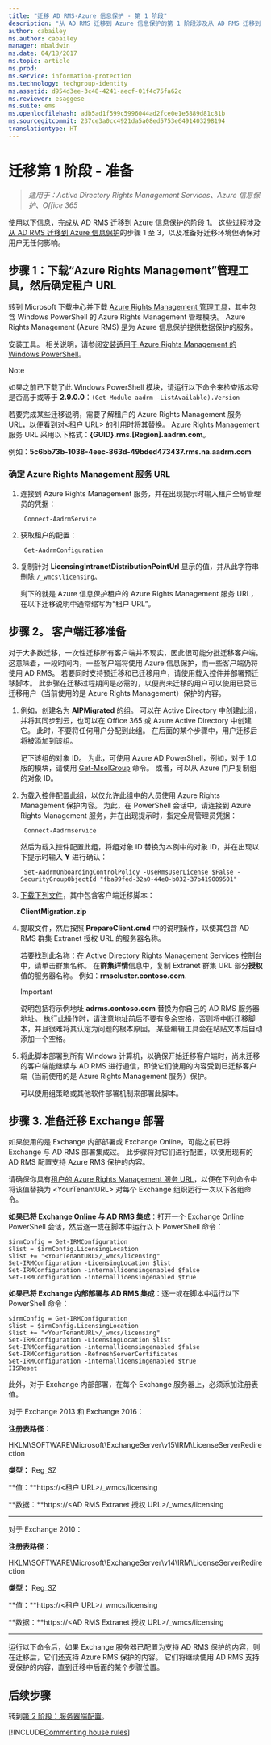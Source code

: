 ```yaml
---
title: "迁移 AD RMS-Azure 信息保护 - 第 1 阶段"
description: "从 AD RMS 迁移到 Azure 信息保护的第 1 阶段涉及从 AD RMS 迁移到 Azure 信息保护中的步骤 1 至 3。"
author: cabailey
ms.author: cabailey
manager: mbaldwin
ms.date: 04/18/2017
ms.topic: article
ms.prod: 
ms.service: information-protection
ms.technology: techgroup-identity
ms.assetid: d954d3ee-3c48-4241-aecf-01f4c75fa62c
ms.reviewer: esaggese
ms.suite: ems
ms.openlocfilehash: adb5ad1f599c5996044ad2fce0e1e5889d81c81b
ms.sourcegitcommit: 237ce3a0cc4921da5a08ed5753e6491403298194
translationtype: HT
---
```

# <a name="migration-phase-1---preparation"></a>迁移第 1 阶段 - 准备

>*适用于：Active Directory Rights Management Services、Azure 信息保护、Office 365*

使用以下信息，完成从 AD RMS 迁移到 Azure 信息保护的阶段 1。 这些过程涉及[从 AD RMS 迁移到 Azure 信息保护](migrate-from-ad-rms-to-azure-rms.md)的步骤 1 至 3，以及准备好迁移环境但确保对用户无任何影响。


## <a name="step-1-download-the-azure-rights-management-administration-tool-and-identify-your-tenant-url"></a>步骤 1：下载“Azure Rights Management”管理工具，然后确定租户 URL

转到 Microsoft 下载中心并下载 [Azure Rights Management 管理工具](https://go.microsoft.com/fwlink/?LinkId=257721)，其中包含 Windows PowerShell 的 Azure Rights Management 管理模块。 Azure Rights Management (Azure RMS) 是为 Azure 信息保护提供数据保护的服务。

安装工具。 相关说明，请参阅[安装适用于 Azure Rights Management 的 Windows PowerShell](../deploy-use/install-powershell.md)。

> [!NOTE]
> 如果之前已下载了此 Windows PowerShell 模块，请运行以下命令来检查版本号是否高于或等于 **2.9.0.0**：`(Get-Module aadrm -ListAvailable).Version`

若要完成某些迁移说明，需要了解租户的 Azure Rights Management 服务 URL，以便看到对\<租户 URL\> 的引用时将其替换。 Azure Rights Management 服务 URL 采用以下格式：**{GUID}.rms.[Region].aadrm.com**。

例如：**5c6bb73b-1038-4eec-863d-49bded473437.rms.na.aadrm.com**

### <a name="to-identify-your-azure-rights-management-service-url"></a>确定 Azure Rights Management 服务 URL

1. 连接到 Azure Rights Management 服务，并在出现提示时输入租户全局管理员的凭据：
    
        Connect-AadrmService
    
2. 获取租户的配置：
    
        Get-AadrmConfiguration
    
3. 复制针对 **LicensingIntranetDistributionPointUrl** 显示的值，并从此字符串删除 `/_wmcs\licensing`。 
    
    剩下的就是 Azure 信息保护租户的 Azure Rights Management 服务 URL，在以下迁移说明中通常缩写为“租户 URL”。

## <a name="step-2-prepare-for-client-migration"></a>步骤 2。 客户端迁移准备

对于大多数迁移，一次性迁移所有客户端并不现实，因此很可能分批迁移客户端。 这意味着，一段时间内，一些客户端将使用 Azure 信息保护，而一些客户端仍将使用 AD RMS。 若要同时支持预迁移和已迁移用户，请使用载入控件并部署预迁移脚本。 此步骤在迁移过程期间是必需的，以便尚未迁移的用户可以使用已受已迁移用户（当前使用的是 Azure Rights Management）保护的内容。

1. 例如，创建名为 **AIPMigrated** 的组。 可以在 Active Directory 中创建此组，并将其同步到云，也可以在 Office 365 或 Azure Active Directory 中创建它。 此时，不要将任何用户分配到此组。 在后面的某个步骤中，用户迁移后将被添加到该组。

    记下该组的对象 ID。 为此，可使用 Azure AD PowerShell，例如，对于 1.0 版的模块，请使用 [Get-MsolGroup](/powershell/msonline/v1/Get-MsolGroup) 命令。 或者，可以从 Azure 门户复制组的对象 ID。

2. 为载入控件配置此组，以仅允许此组中的人员使用 Azure Rights Management 保护内容。 为此，在 PowerShell 会话中，请连接到 Azure Rights Management 服务，并在出现提示时，指定全局管理员凭据：

        Connect-Aadrmservice

    然后为载入控件配置此组，将组对象 ID 替换为本例中的对象 ID，并在出现以下提示时输入 **Y** 进行确认：

        Set-AadrmOnboardingControlPolicy -UseRmsUserLicense $False -SecurityGroupObjectId "fba99fed-32a0-44e0-b032-37b419009501"

3. [下载下列文件](https://go.microsoft.com/fwlink/?LinkId=524619)，其中包含客户端迁移脚本：
    
    **ClientMigration.zip**
    
4. 提取文件，然后按照 **PrepareClient.cmd** 中的说明操作，以使其包含 AD RMS 群集 Extranet 授权 URL 的服务器名称。 
    
    若要找到此名称：在 Active Directory Rights Management Services 控制台中，请单击群集名称。 在**群集详情**信息中，复制 Extranet 群集 URL 部分**授权**值的服务器名称。 例如：**rmscluster.contoso.com**.

    > [!IMPORTANT]
    > 说明包括将示例地址 **adrms.contoso.com** 替换为你自己的 AD RMS 服务器地址。 执行此操作时，请注意地址前后不要有多余空格，否则将中断迁移脚本，并且很难将其认定为问题的根本原因。 某些编辑工具会在粘贴文本后自动添加一个空格。
    >

5. 将此脚本部署到所有 Windows 计算机，以确保开始迁移客户端时，尚未迁移的客户端能继续与 AD RMS 进行通信，即使它们使用的内容受到已迁移客户端（当前使用的是 Azure Rights Management 服务）保护。

    可以使用组策略或其他软件部署机制来部署此脚本。

## <a name="step-3-prepare-your-exchange-deployment-for-migration"></a>步骤 3. 准备迁移 Exchange 部署

如果使用的是 Exchange 内部部署或 Exchange Online，可能之前已将 Exchange 与 AD RMS 部署集成过。 此步骤将对它们进行配置，以使用现有的 AD RMS 配置支持 Azure RMS 保护的内容。 

请确保你具有[租户的 Azure Rights Management 服务 URL](migrate-from-ad-rms-phase1.md#to-identify-your-azure-rights-management-service-url)，以便在下列命令中将该值替换为 &lt;YourTenantURL&gt; 对每个 Exchange 组织运行一次以下各组命令。

**如果已将 Exchange Online 与 AD RMS 集成**：打开一个 Exchange Online PowerShell 会话，然后逐一或在脚本中运行以下 PowerShell 命令：

    $irmConfig = Get-IRMConfiguration
    $list = $irmConfig.LicensingLocation
    $list += "<YourTenantURL>/_wmcs/licensing"
    Set-IRMConfiguration -LicensingLocation $list
    Set-IRMConfiguration -internallicensingenabled $false
    Set-IRMConfiguration -internallicensingenabled $true 

**如果已将 Exchange 内部部署与 AD RMS 集成**：逐一或在脚本中运行以下 PowerShell 命令： 

    $irmConfig = Get-IRMConfiguration
    $list = $irmConfig.LicensingLocation
    $list += "<YourTenantURL>/_wmcs/licensing"
    Set-IRMConfiguration -LicensingLocation $list
    Set-IRMConfiguration -internallicensingenabled $false
    Set-IRMConfiguration -RefreshServerCertificates
    Set-IRMConfiguration -internallicensingenabled $true
    IISReset

此外，对于 Exchange 内部部署，在每个 Exchange 服务器上，必须添加注册表值。


对于 Exchange 2013 和 Exchange 2016：


**注册表路径：**

HKLM\SOFTWARE\Microsoft\ExchangeServer\v15\IRM\LicenseServerRedirection

**类型：** Reg_SZ

**值：**https://\<租户 URL\>/_wmcs/licensing

**数据：**https://\<AD RMS Extranet 授权 URL\>/_wmcs/licensing


---

对于 Exchange 2010：


**注册表路径：**

HKLM\SOFTWARE\Microsoft\ExchangeServer\v14\IRM\LicenseServerRedirection

**类型：** Reg_SZ

**值：**https://\<租户 URL\>/_wmcs/licensing

**数据：**https://\<AD RMS Extranet 授权 URL>/_wmcs/licensing


---


运行以下命令后，如果 Exchange 服务器已配置为支持 AD RMS 保护的内容，则在迁移后，它们还支持 Azure RMS 保护的内容。 它们将继续使用 AD RMS 支持受保护的内容，直到迁移中后面的某个步骤位置。



## <a name="next-steps"></a>后续步骤
转到[第 2 阶段：服务器端配置](migrate-from-ad-rms-phase2.md)。

[!INCLUDE[Commenting house rules](../includes/houserules.md)]
